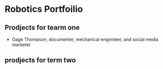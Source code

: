 # Robotics Portfoilio 

## Prodjects for tearm one
* Gage Thompson; documenter, mechanical engenieer, and social media marketer  
## prodjects for term two 
